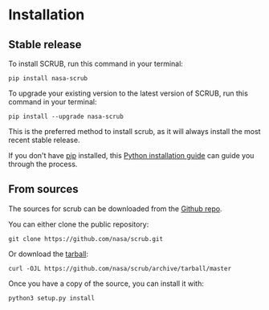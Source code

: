 # Installation
## Stable release

To install SCRUB, run this command in your terminal:

    pip install nasa-scrub
    
To upgrade your existing version to the latest version of SCRUB, run this command in your terminal:

    pip install --upgrade nasa-scrub

This is the preferred method to install scrub, as it will always install the most recent stable release.

If you don't have [pip](https://pip.pypa.io) installed, this [Python installation guide](http://docs.python-guide.org/en/latest/starting/installation/) can guide you through the process.

## From sources

The sources for scrub can be downloaded from the [Github repo](https://github.com/nasa/scrub).

You can either clone the public repository:

    git clone https://github.com/nasa/scrub.git

Or download the [tarball](https://github.com/nasa/scrub/archive/master.tar.gz):

    curl -OJL https://github.com/nasa/scrub/archive/tarball/master

Once you have a copy of the source, you can install it with:

    python3 setup.py install

